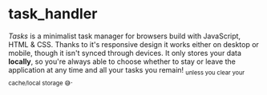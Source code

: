 # task_handler

<i>Tasks</i> is a minimalist task manager for browsers build with JavaScript, HTML & CSS. Thanks to it's responsive design it works either on desktop or mobile, though it isn't synced through devices. It only stores your data <b>locally</b>, so you're always able to choose whether to stay or leave the application at any time and all your tasks you remain! <sub>unless you clear your cache/local storage 😅</sub>.
